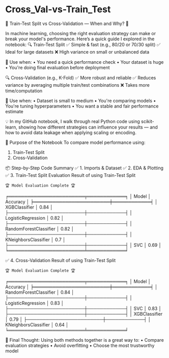 # Cross_Val-vs-Train_Test

🚀 Train-Test Split vs Cross-Validation — When and Why? 🤔

In machine learning, choosing the right evaluation strategy can make or break your model's performance. Here’s a quick guide I explored in the notebook:
🔍 Train-Test Split
✅ Simple & fast (e.g., 80/20 or 70/30 split)
✅ Ideal for large datasets
❌ High variance on small or unbalanced data

📌 Use when:
• You need a quick performance check
• Your dataset is huge
• You're doing final evaluation before deployment

🔍 Cross-Validation (e.g., K-Fold)
✅ More robust and reliable
✅ Reduces variance by averaging multiple train/test combinations
❌ Takes more time/computation

📌 Use when:
• Dataset is small to medium
• You're comparing models
• You're tuning hyperparameters
• You want a stable and fair performance estimate

💡 In my GitHub notebook, I walk through real Python code using scikit-learn, showing how different strategies can influence your results — and how to avoid data leakage when applying scaling or encoding.

🎯 Purpose of the Notebook
To compare model performance using:
1. Train-Test Split
2. Cross-Validation

📦 Step-by-Step Code Summary
✅ 1. Imports & Dataset
✅ 2. EDA & Plotting
✅ 3. Train-Test Split Evaluation
 Result of using Train-Test Split
 
    🏆 Model Evaluation Complete 🏆 
╒════════════════════════╤════════════╕
│ Model                  │   Accuracy │
╞════════════════════════╪════════════╡
│ XGBClassifier          │       0.84 │
├────────────────────────┼────────────┤
│ LogisticRegression     │       0.82 │
├────────────────────────┼────────────┤
│ RandomForestClassifier │       0.82 │
├────────────────────────┼────────────┤
│ KNeighborsClassifier   │       0.7  │
├────────────────────────┼────────────┤
│ SVC                    │       0.69 │
╘════════════════════════╧════════════╛

✅ 4. Cross-Validation
 Result of using Train-Test Split

    🏆 Model Evaluation Complete 🏆 
╒════════════════════════╤════════════╕
│ Model                  │   Accuracy │
╞════════════════════════╪════════════╡
│ RandomForestClassifier │       0.84 │
├────────────────────────┼────────────┤
│ LogisticRegression     │       0.83 │
├────────────────────────┼────────────┤
│ SVC                    │       0.83 │
├────────────────────────┼────────────┤
│ XGBClassifier          │       0.79 │
├────────────────────────┼────────────┤
│ KNeighborsClassifier   │       0.64 │
╘════════════════════════╧════════════╛

🧠 Final Thought:
Using both methods together is a great way to:
• Compare evaluation strategies
• Avoid overfitting
• Choose the most trustworthy model
